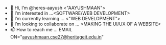 - 👋 Hi, I’m @heres-aayush <"AAYUSHMAAN">
- 👀 I’m interested in ...<CODING><SOFTWARE/WEB DEVELOPMENT>
- 🌱 I’m currently learning ... <"WEB DEVELOPMENT">
- 💞️ I’m looking to collaborate on ... <MAKING THE UI/UX OF A WEBSITE>
- 📫 How to reach me ... EMAIL ON="aayushmaan.cse27@heritageit.edu.in"

<!---
heres-aayush/heres-aayush is a ✨ special ✨ repository because its `README.md` (this file) appears on your GitHub profile.
You can click the Preview link to take a look at your changes.
--->
